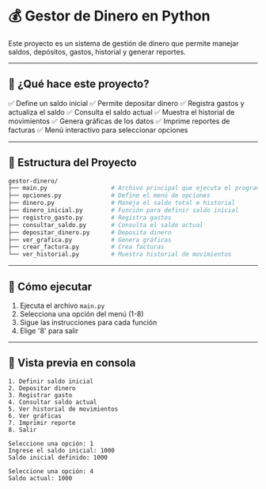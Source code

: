 # 💰 Gestor de Dinero en Python

Este proyecto es un sistema de gestión de dinero que permite manejar saldos, depósitos, gastos, historial y generar reportes.

---

## 🏦 ¿Qué hace este proyecto?

✅ Define un saldo inicial
✅ Permite depositar dinero
✅ Registra gastos y actualiza el saldo
✅ Consulta el saldo actual
✅ Muestra el historial de movimientos
✅ Genera gráficas de los datos
✅ Imprime reportes de facturas
✅ Menú interactivo para seleccionar opciones

---

## 📁 Estructura del Proyecto

```bash
gestor-dinero/
├── main.py                  # Archivo principal que ejecuta el programa
├── opciones.py              # Define el menú de opciones
├── dinero.py                # Maneja el saldo total e historial
├── dinero_inicial.py        # Función para definir saldo inicial
├── registro_gasto.py        # Registra gastos
├── consultar_saldo.py       # Consulta el saldo actual
├── depositar_dinero.py      # Deposita dinero
├── ver_grafica.py           # Genera gráficas
├── crear_factura.py         # Crea facturas
└── ver_historial.py         # Muestra historial de movimientos
```

---

## 🚀 Cómo ejecutar

1. Ejecuta el archivo `main.py`
2. Selecciona una opción del menú (1-8)
3. Sigue las instrucciones para cada función
4. Elige '8' para salir

---

## 📸 Vista previa en consola

```plaintext
1. Definir saldo inicial
2. Depositar dinero
3. Registrar gasto
4. Consultar saldo actual
5. Ver historial de movimientos
6. Ver gráficas
7. Imprimir reporte
8. Salir

Seleccione una opción: 1
Ingrese el saldo inicial: 1000
Saldo inicial definido: 1000

Seleccione una opción: 4
Saldo actual: 1000
